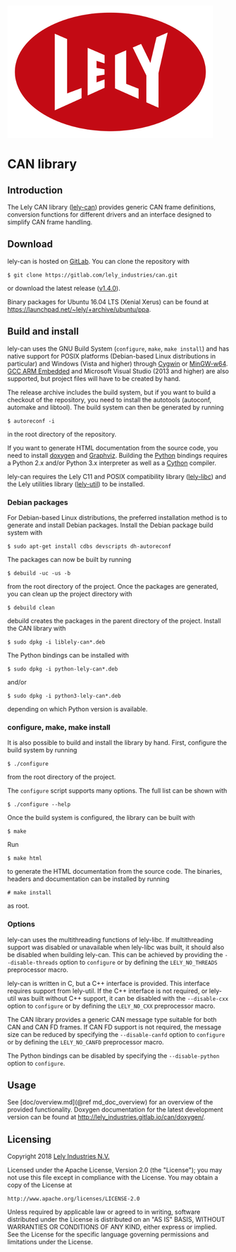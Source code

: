 ![logo](doc/logo.png)

CAN library
===========

Introduction
------------

The Lely CAN library ([lely-can]) provides generic CAN frame definitions,
conversion functions for different drivers and an interface designed to simplify
CAN frame handling.

Download
--------

lely-can is hosted on [GitLab]. You can clone the repository with

    $ git clone https://gitlab.com/lely_industries/can.git

or download the latest release
([v1.4.0](https://gitlab.com/lely_industries/can/tags/v1.4.0)).

Binary packages for Ubuntu 16.04 LTS (Xenial Xerus) can be found at
https://launchpad.net/~lely/+archive/ubuntu/ppa.

Build and install
-----------------

lely-can uses the GNU Build System (`configure`, `make`, `make install`) and has
native support for POSIX platforms (Debian-based Linux distributions in
particular) and Windows (Vista and higher) through [Cygwin] or [MinGW-w64].
[GCC ARM Embedded] and Microsoft Visual Studio (2013 and higher) are also
supported, but project files will have to be created by hand.

The release archive includes the build system, but if you want to build a
checkout of the repository, you need to install the autotools (autoconf,
automake and libtool). The build system can then be generated by running

    $ autoreconf -i

in the root directory of the repository.

If you want to generate HTML documentation from the source code, you need to
install [doxygen] and [Graphviz]. Building the [Python] bindings requires a
Python 2.x and/or Python 3.x interpreter as well as a [Cython] compiler.

lely-can requires the Lely C11 and POSIX compatibility library ([lely-libc]) and
the Lely utilities library ([lely-util]) to be installed.

### Debian packages

For Debian-based Linux distributions, the preferred installation method is to
generate and install Debian packages. Install the Debian package build system
with

    $ sudo apt-get install cdbs devscripts dh-autoreconf

The packages can now be built by running

    $ debuild -uc -us -b

from the root directory of the project. Once the packages are generated, you can
clean up the project directory with

    $ debuild clean

debuild creates the packages in the parent directory of the project. Install
the CAN library with

    $ sudo dpkg -i liblely-can*.deb

The Python bindings can be installed with

    $ sudo dpkg -i python-lely-can*.deb

and/or

    $ sudo dpkg -i python3-lely-can*.deb

depending on which Python version is available.

### configure, make, make install

It is also possible to build and install the library by hand. First, configure
the build system by running

    $ ./configure

from the root directory of the project.

The `configure` script supports many options. The full list can be shown with

    $ ./configure --help

Once the build system is configured, the library can be built with

    $ make

Run

    $ make html

to generate the HTML documentation from the source code. The binaries, headers
and documentation can be installed by running

    # make install

as root.

### Options

lely-can uses the multithreading functions of lely-libc. If multithreading
support was disabled or unavailable when lely-libc was built, it should also be
disabled when building lely-can. This can be achieved by providing the
`--disable-threads` option to `configure` or by defining the `LELY_NO_THREADS`
preprocessor macro.

lely-can is written in C, but a C++ interface is provided. This interface
requires support from lely-util. If the C++ interface is not required, or
lely-util was built without C++ support, it can be disabled with the
`--disable-cxx` option to `configure` or by defining the `LELY_NO_CXX`
preprocessor macro.

The CAN library provides a generic CAN message type suitable for both CAN and
CAN FD frames. If CAN FD support is not required, the message size can be
reduced by specifying the `--disable-canfd` option to `configure` or by defining
the `LELY_NO_CANFD` preprocessor macro.

The Python bindings can be disabled by specifying the `--disable-python` option
to `configure`.

Usage
-----

See [doc/overview.md](@ref md_doc_overview) for an overview of the provided
functionality. Doxygen documentation for the latest development version can be
found at http://lely_industries.gitlab.io/can/doxygen/.

Licensing
---------

Copyright 2018 [Lely Industries N.V.]

Licensed under the Apache License, Version 2.0 (the "License");
you may not use this file except in compliance with the License.
You may obtain a copy of the License at

    http://www.apache.org/licenses/LICENSE-2.0

Unless required by applicable law or agreed to in writing, software
distributed under the License is distributed on an "AS IS" BASIS,
WITHOUT WARRANTIES OR CONDITIONS OF ANY KIND, either express or implied.
See the License for the specific language governing permissions and
limitations under the License.

[Cygwin]: https://www.cygwin.com/
[Cython]: http://cython.org/
[doxygen]: http://www.doxygen.org/
[GCC ARM Embedded]: https://launchpad.net/gcc-arm-embedded
[GitLab]: https://gitlab.com/lely_industries/can
[Graphviz]: http://www.graphviz.org/
[Lely Industries N.V.]: http://www.lely.com
[lely-can]: https://gitlab.com/lely_industries/can
[lely-libc]: https://gitlab.com/lely_industries/libc
[lely-util]: https://gitlab.com/lely_industries/util
[MinGW-w64]: http://mingw-w64.org/
[Python]: https://www.python.org/

